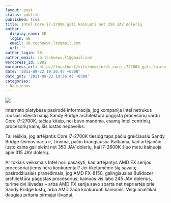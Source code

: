 ```yaml
---
layout: post
status: publish
published: true
title: Intel Core i7-2700K gali kainuoti net 350 JAV dolerių
author:
  display_name: SB
  login: SB
  email: sb.technews.lt@gmail.com
  url: ''
author_login: SB
author_email: sb.technews.lt@gmail.com
wordpress_id: 5981
wordpress_url: http://localhost/site/new/intel_core_i72700k_gali_kainuoti_net_350_jav_doleriu/
date: '2011-09-22 19:36:45 +0300'
date_gmt: '2011-09-22 19:36:45 +0300'
categories:
- Naujienos
---
```

<div class="imgright"><img src="http://technews.lt/upload/Intel-core-i7-logo.jpg"  /></div>
<p>Interneto platybėse pasirodė informacija, jog kompanija Intel netrukus ruošiasi išleisti naują Sandy Bridge architektūra pagrįstą procesorių vardu Core i7-2700K, tačiau kitaip, nei buvo manoma, esamų Intel centrinių procesorių kainų šis lustas nepaveiks.</p>
<p>Tai reiškia, jog artėjantis Core i7-2700K tiesiog taps pačiu greičiausiu Sandy Bridge šeimos nariu ir, žinoma, pačiu brangiausiu. Kalbama, kad artėjančio lusto kaina gali siekti net 350 JAV dolerių, kai i7-2600K šiuo metu kainuoja apie 315 JAV dolerių.</p>
<p>Ar tokiais veiksmais Intel nori pasakyti, kad artėjantys AMD FX serijos procesoriai jiems nėra konkurentai? Jei tikėtumėme šią savaitę pasirodžiusiais pranešimais, jog AMD FX-8150, galingiausias Bulldozer architektūra pagrįstas procesorius, kainuos vis labo 245 JAV dolerius, turime dvi išvadas – arba AMD FX serija savo sparta net nepriartės prie Sandy Bridge lustų, arba AMD žada konkuruoti kainomis. Visgi analitikai daugiau pritaria pirmajai išvadai.<br /></p>
